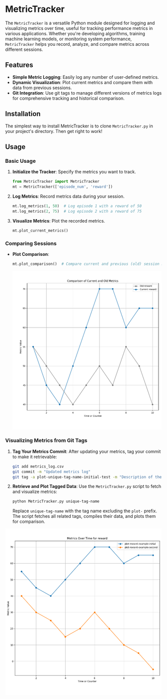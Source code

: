 # MetricTracker

The `MetricTracker` is a versatile Python module designed for logging and visualizing metrics over time, useful for tracking performance metrics in various applications. Whether you're developing algorithms, training machine learning models, or monitoring system performance, `MetricTracker` helps you record, analyze, and compare metrics across different sessions.

## Features

- **Simple Metric Logging**: Easily log any number of user-defined metrics.
- **Dynamic Visualization**: Plot current metrics and compare them with data from previous sessions.
- **Git Integration**: Use git tags to manage different versions of metrics logs for comprehensive tracking and historical comparison.

## Installation

The simplest way to install MetricTracker is to clone `MetricTracker.py` in your project's directory. Then get right to work!

## Usage

### Basic Usage

1. **Initialize the Tracker**: Specify the metrics you want to track.

   ```python
   from MetricTracker import MetricTracker
   mt = MetricTracker(['episode_num', 'reward'])
   ```

2. **Log Metrics**: Record metrics data during your session.

   ```python
   mt.log_metrics(1, 50)  # Log episode 1 with a reward of 50
   mt.log_metrics(2, 75)  # Log episode 2 with a reward of 75
   ```

3. **Visualize Metrics**: Plot the recorded metrics.

   ```python
   mt.plot_current_metrics()
   ```

### Comparing Sessions

- **Plot Comparison**:

  ```python
  mt.plot_comparison()  # Compare current and previous (old) session metrics
  ```
  ![Example Tracker Code Usage](exampleTrackerCode.png)

### Visualizing Metrics from Git Tags

1. **Tag Your Metrics Commit**: After updating your metrics, tag your commit to make it retrievable:

   ```bash
   git add metrics_log.csv
   git commit -m "Updated metrics log"
   git tag -a plot-unique-tag-name-initial-test -m "Description of the data or session"
   ```

2. **Retrieve and Plot Tagged Data**: Use the `MetricTracker.py` script to fetch and visualize metrics:

   ```bash
   python MetricTracker.py unique-tag-name
   ```

   Replace `unique-tag-name` with the tag name excluding the `plot-` prefix. The script fetches all related tags, compiles their data, and plots them for comparison.

  ![Example Tracker Git Integration](exampleTrackerGit.png)
